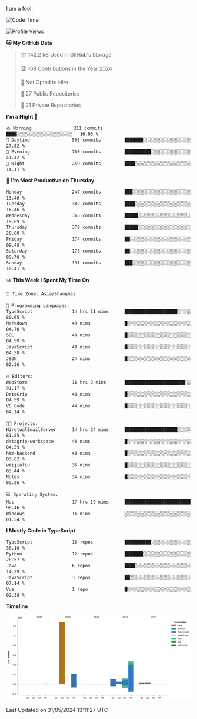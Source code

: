 I am a fool.

<!--START_SECTION:waka-->
![Code Time](http://img.shields.io/badge/Code%20Time-1%2C478%20hrs%2025%20mins-blue)

![Profile Views](http://img.shields.io/badge/Profile%20Views-0-blue)

**🐱 My GitHub Data** 

> 📦 142.2 kB Used in GitHub's Storage 
 > 
> 🏆 168 Contributions in the Year 2024
 > 
> 🚫 Not Opted to Hire
 > 
> 📜 27 Public Repositories 
 > 
> 🔑 21 Private Repositories 
 > 
**I'm a Night 🦉** 

```text
🌞 Morning                311 commits         ████░░░░░░░░░░░░░░░░░░░░░   16.95 % 
🌆 Daytime                505 commits         ███████░░░░░░░░░░░░░░░░░░   27.52 % 
🌃 Evening                760 commits         ██████████░░░░░░░░░░░░░░░   41.42 % 
🌙 Night                  259 commits         ████░░░░░░░░░░░░░░░░░░░░░   14.11 % 
```
📅 **I'm Most Productive on Thursday** 

```text
Monday                   247 commits         ███░░░░░░░░░░░░░░░░░░░░░░   13.46 % 
Tuesday                  302 commits         ████░░░░░░░░░░░░░░░░░░░░░   16.46 % 
Wednesday                365 commits         █████░░░░░░░░░░░░░░░░░░░░   19.89 % 
Thursday                 378 commits         █████░░░░░░░░░░░░░░░░░░░░   20.60 % 
Friday                   174 commits         ██░░░░░░░░░░░░░░░░░░░░░░░   09.48 % 
Saturday                 178 commits         ██░░░░░░░░░░░░░░░░░░░░░░░   09.70 % 
Sunday                   191 commits         ███░░░░░░░░░░░░░░░░░░░░░░   10.41 % 
```


📊 **This Week I Spent My Time On** 

```text
🕑︎ Time Zone: Asia/Shanghai

💬 Programming Languages: 
TypeScript               14 hrs 11 mins      ████████████████████░░░░░   80.65 % 
Markdown                 49 mins             █░░░░░░░░░░░░░░░░░░░░░░░░   04.70 % 
SQL                      48 mins             █░░░░░░░░░░░░░░░░░░░░░░░░   04.59 % 
JavaScript               48 mins             █░░░░░░░░░░░░░░░░░░░░░░░░   04.58 % 
JSON                     24 mins             █░░░░░░░░░░░░░░░░░░░░░░░░   02.36 % 

🔥 Editors: 
WebStorm                 16 hrs 2 mins       ███████████████████████░░   91.17 % 
DataGrip                 48 mins             █░░░░░░░░░░░░░░░░░░░░░░░░   04.59 % 
VS Code                  44 mins             █░░░░░░░░░░░░░░░░░░░░░░░░   04.24 % 

🐱‍💻 Projects: 
HiretualEmailServer      14 hrs 24 mins      ████████████████████░░░░░   81.85 % 
datagrip-workspace       48 mins             █░░░░░░░░░░░░░░░░░░░░░░░░   04.59 % 
htm-backend              40 mins             █░░░░░░░░░░░░░░░░░░░░░░░░   03.82 % 
weijialiu                36 mins             █░░░░░░░░░░░░░░░░░░░░░░░░   03.44 % 
Notes                    34 mins             █░░░░░░░░░░░░░░░░░░░░░░░░   03.26 % 

💻 Operating System: 
Mac                      17 hrs 19 mins      █████████████████████████   98.46 % 
Windows                  16 mins             ░░░░░░░░░░░░░░░░░░░░░░░░░   01.54 % 
```

**I Mostly Code in TypeScript** 

```text
TypeScript               16 repos            ██████████░░░░░░░░░░░░░░░   38.10 % 
Python                   12 repos            ███████░░░░░░░░░░░░░░░░░░   28.57 % 
Java                     6 repos             ████░░░░░░░░░░░░░░░░░░░░░   14.29 % 
JavaScript               3 repos             ██░░░░░░░░░░░░░░░░░░░░░░░   07.14 % 
Vue                      1 repo              █░░░░░░░░░░░░░░░░░░░░░░░░   02.38 % 
```



**Timeline**

![Lines of Code chart](https://raw.githubusercontent.com/VeejaLiu/VeejaLiu/master/assets/bar_graph.png)


 Last Updated on 31/05/2024 13:11:27 UTC
<!--END_SECTION:waka-->
